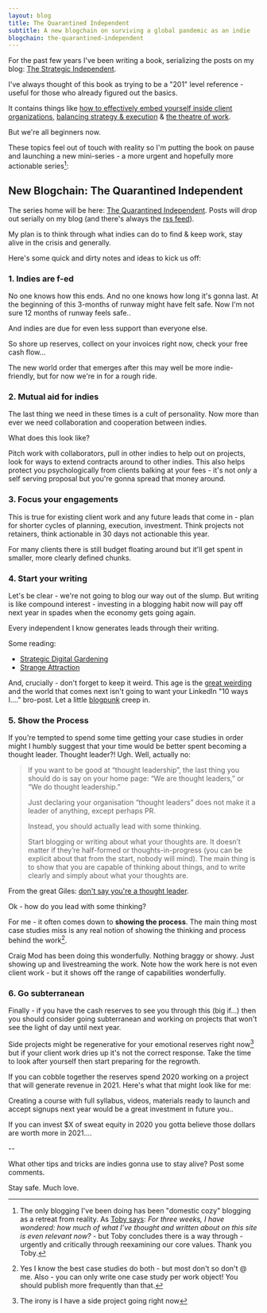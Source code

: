 ```yaml
---
layout: blog
title: The Quarantined Independent
subtitle: A new blogchain on surviving a global pandemic as an indie
blogchain: the-quarantined-independent
---
```


For the past few years I've been writing a book, serializing the posts on my blog: [The Strategic Independent](https://tomcritchlow.com/strategy/).

I've always thought of this book as trying to be a "201" level reference - useful for those who already figured out the basics.

It contains things like [how to effectively embed yourself inside client organizations](https://tomcritchlow.com/2017/07/18/the-consultants-grain/), [balancing strategy & execution](https://tomcritchlow.com/2019/04/04/the-strategic-independent/) & [the theatre of work](https://tomcritchlow.com/2019/11/18/yes-and/).

But we're all beginners now.

These topics feel out of touch with reality so I'm putting the book on pause and launching a new mini-series - a more urgent and hopefully more actionable series[^toby]:

[^toby]: The only blogging I've been doing has been "domestic cozy" blogging as a retreat from reality. As [Toby says](https://subpixel.space/entries/premonition/): *For three weeks, I have wondered: how much of what I’ve thought and written about on this site is even relevant now?* - but Toby concludes there is a way through - urgently and critically through reexamining our core values. Thank you Toby.

## New Blogchain: The Quarantined Independent

The series home will be here: [The Quarantined Independent](https://tomcritchlow.com/blogchains/the-quarantined-independent/). Posts will drop out serially on my blog (and there's always the [rss feed](https://tomcritchlow.com/feed.xml)).

My plan is to think through what indies can do to find & keep work, stay alive in the crisis and generally.

Here's some quick and dirty notes and ideas to kick us off:

### 1. Indies are f-ed

<blockquote class='twitter-tweet' data-conversation='none'><a href='https://twitter.com/vgr/status/1244101836753129473'></a></blockquote> <script async src='https://platform.twitter.com/widgets.js' charset='utf-8'></script>

No one knows how this ends. And no one knows how long it's gonna last. At the beginning of this 3-months of runway might have felt safe. Now I'm not sure 12 months of runway feels safe..

And indies are due for even less support than everyone else.

So shore up reserves, collect on your invoices right now, check your free cash flow...

The new world order that emerges after this may well be more indie-friendly, but for now we're in for a rough ride.

### 2. Mutual aid for indies

The last thing we need in these times is a cult of personality. Now more than ever we need collaboration and cooperation between indies.

What does this look like? 

Pitch work with collaborators, pull in other indies to help out on projects, look for ways to extend contracts around to other indies. This also helps protect you psychologically from clients balking at your fees - it's not *only* a self serving proposal but you're gonna spread that money around.

### 3. Focus your engagements

This is true for existing client work and any future leads that come in - plan for shorter cycles of planning, execution, investment. Think projects not retainers, think actionable in 30 days not actionable this year.

For many clients there is still budget floating around but it'll get spent in smaller, more clearly defined chunks.

### 4. Start your writing

Let's be clear - we're not going to blog our way out of the slump. But writing is like compound interest - investing in a blogging habit now will pay off next year in spades when the economy gets going again.

Every independent I know generates leads through their writing.

Some reading:

- [Strategic Digital Gardening](https://willakoerner.com/project/digital-gardening)
- [Strange Attraction](https://tomcritchlow.com/2019/03/12/strange-attraction/)

And, crucially - don't forget to keep it weird. This age is the [great weirding](https://www.ribbonfarm.com/series/weirding-diary/) and the world that comes next isn't going to want your LinkedIn "10 ways I...." bro-post. Let a little [blogpunk](https://tomcritchlow.com/2019/05/17/blogpunk/) creep in.

### 5. Show the Process

If you're tempted to spend some time getting your case studies in order might I humbly suggest that your time would be better spent becoming a thought leader. Thought leader?! Ugh. Well, actually no:

> If you want to be good at “thought leadership”, the last thing you should do is say on your home page: “We are thought leaders,” or “We do thought leadership.”
>
> Just declaring your organisation “thought leaders” does not make it a leader of anything, except perhaps PR. 
>
> Instead, you should actually lead with some thinking. 
>
>Start blogging or writing about what your thoughts are. It doesn’t matter if they’re half-formed or thoughts-in-progress (you can be explicit about that from the start, nobody will mind). The main thing is to show that you are capable of thinking about things, and to write clearly and simply about what your thoughts are.

From the great Giles: [don't say you're a thought leader](https://gilest.org/2017/thought-leadership/).

Ok - how do you lead with some thinking?

For me - it often comes down to **showing the process**. The main thing most case studies miss is any real notion of showing the thinking and process behind the work[^casestudy].

[^casestudy]: Yes I know the best case studies do both - but most don't so don't @ me. Also - you can only write one case study per work object! You should publish more frequently than that.

Craig Mod has been doing this wonderfully. Nothing braggy or showy. Just showing up and livestreaming the work. Note how the work here is not even client work - but it shows off the range of capabilities wonderfully.

<blockquote class='twitter-tweet' data-conversation='none'><a href="https://twitter.com/craigmod/status/1247474623991566336?s=19"></a></blockquote> <script async src='https://platform.twitter.com/widgets.js' charset='utf-8'></script>

### 6. Go subterranean

Finally - if you have the cash reserves to see you through this (big if...) then you should consider going subterranean and working on projects that won't see the light of day until next year.

Side projects might be regenerative for your emotional reserves right now[^sideproject] but if your client work dries up it's not the correct response. Take the time to look after yourself then start preparing for the regrowth.

[^sideproject]: The irony is I have a side project going right now 

If you can cobble together the reserves spend 2020 working on a project that will generate revenue in 2021. Here's what that might look like for me:

<blockquote class='twitter-tweet' data-conversation='none'><a href='https://twitter.com/tomcritchlow/status/1225841636657201152'></a></blockquote> <script async src='https://platform.twitter.com/widgets.js' charset='utf-8'></script>

Creating a course with full syllabus, videos, materials ready to launch and accept signups next year would be a great investment in future you..

If you can invest $X of sweat equity in 2020 you gotta believe those dollars are worth more in 2021....

--

What other tips and tricks are indies gonna use to stay alive? Post some comments.

Stay safe. Much love.




